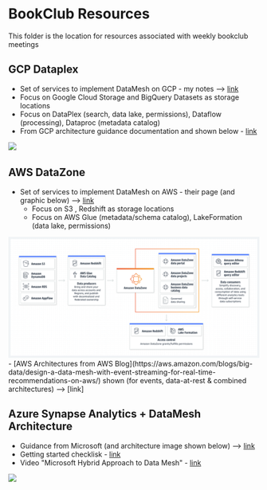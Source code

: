 # BookClub Resources

This folder is the location for resources associated with weekly bookclub meetings

## GCP Dataplex
- Set of services to implement DataMesh on GCP - my notes --> [link](https://github.com/lynnlangit/gcp-essentials/blob/master/4_big%20data_and_genomics/4k_BigLake_%26_Dataplex/Dataplex.md)
- Focus on Google Cloud Storage and BigQuery Datasets as storage locations
- Focus on DataPlex (search, data lake, permissions), Dataflow (processing), Dataproc (metadata catalog)
- From GCP architecture guidance documentation and shown below - [link](https://cloud.google.com/architecture/data-mesh)

<img src="https://cloud.google.com/static/architecture/images/data-mesh-architecture.svg" width=1000>


## AWS DataZone
- Set of services to implement DataMesh on AWS - their page (and graphic below) --> [link](https://docs.aws.amazon.com/datazone/latest/userguide/what-is-datazone.html)
  - Focus on S3 , Redshift as storage locations
  - Focus on AWS Glue (metadata/schema catalog), LakeFormation (data lake, permissions)
<img src="https://github.com/lynnlangit/learning-data-mesh/blob/main/images/aws-datazone.png" width=800>
- [AWS Architectures from AWS Blog](https://aws.amazon.com/blogs/big-data/design-a-data-mesh-with-event-streaming-for-real-time-recommendations-on-aws/) shown (for events, data-at-rest & combined architectures) --> [link]

## Azure Synapse Analytics + DataMesh Architecture

- Guidance from Microsoft (and architecture image shown below) --> [link](https://learn.microsoft.com/en-us/azure/cloud-adoption-framework/scenarios/cloud-scale-analytics/architectures/what-is-data-mesh)
- Getting started checklisk - [link](https://learn.microsoft.com/en-us/azure/cloud-adoption-framework/scenarios/cloud-scale-analytics/architectures/data-mesh-checklist)
- Video "Microsoft Hybrid Approach to Data Mesh" - [link](https://learn.microsoft.com/en-us/events/all-around-azure-unlocked-cloud-scale-analytics/a-microsoft-hybrid-approach-to-data-mesh-and-data-fabric)

<img src="https://learn.microsoft.com/en-us/azure/cloud-adoption-framework/scenarios/cloud-scale-analytics/media/azure-analytics-end-to-end.png#lightbox" width=1000>
